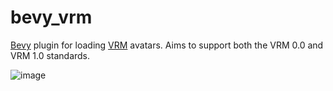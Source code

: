 # bevy_vrm

[Bevy](https://bevyengine.org/) plugin for loading [VRM](https://vrm.dev/en/) avatars.
Aims to support both the VRM 0.0 and VRM 1.0 standards.

![image](https://github.com/unavi-xyz/bevy_vrm/assets/92771507/a10143df-ff3c-4832-9408-bc6f80533c3d)
